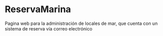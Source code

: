 # ReservaMarina
Pagina web para la administración de locales de mar, que cuenta con un sistema de reserva vía correo electrónico 
